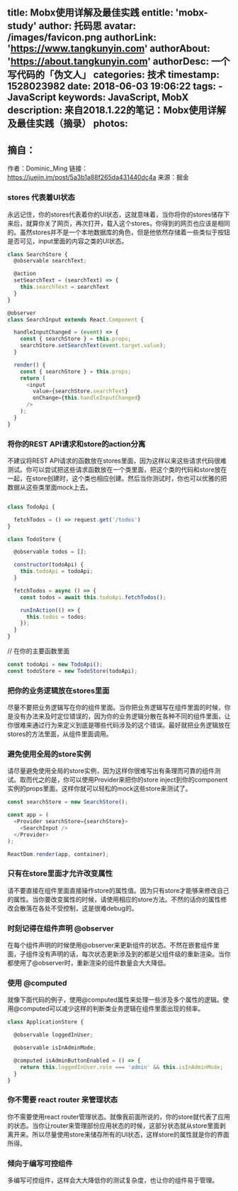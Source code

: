 title: Mobx使用详解及最佳实践
entitle: 'mobx-study'
author: 托码思
avatar: /images/favicon.png
authorLink: 'https://www.tangkunyin.com'
authorAbout: 'https://about.tangkunyin.com'
authorDesc: 一个写代码的「伪文人」
categories: 技术
timestamp: 1528023982
date: 2018-06-03 19:06:22
tags:
    - JavaScript
keywords: JavaScript, MobX
description: 来自2018.1.22的笔记：Mobx使用详解及最佳实践（摘录）
photos:
---

## 摘自：

作者：Dominic_Ming
链接：https://juejin.im/post/5a3b1a88f265da431440dc4a
来源：掘金

### stores 代表着UI状态

永远记住，你的stores代表着你的UI状态，这就意味着，当你将你的stores储存下来后，就算你关了网页，再次打开，载入这个stores，你得到的网页也应该是相同的。虽然stores并不是一个本地数据库的角色，但是他依然存储着一些类似于按钮是否可见，input里面的内容之类的UI状态。

```javascript
class SearchStore {
  @observable searchText;

  @action
  setSearchText = (searchText) => {
    this.searchText = searchText
  }
}

@observer
class SearchInput extends React.Component {

  handleInputChanged = (event) => {
    const { searchStore } = this.props;
    searchStore.setSearchText(event.target.value);
  }

  render() {
    const { searchStore } = this.props;
    return (
      <input
        value={searchStore.searchText}
        onChange={this.handleInputChanged}
      />
    );
  }
}
```

### 将你的REST API请求和store的action分离
不建议将REST API请求的函数放在stores里面，因为这样以来这些请求代码很难测试。你可以尝试把这些请求函数放在一个类里面，把这个类的代码和store放在一起，在store创建时，这个类也相应创建。然后当你测试时，你也可以优雅的把数据从这些类里面mock上去。

```javascript

class TodoApi {

  fetchTodos = () => request.get('/todos')
}

class TodoStore {

  @observable todos = [];

  constructor(todoApi) {
    this.todoApi = todoApi;
  }

  fetchTodos = async () => {
    const todos = await this.todoApi.fetchTodos();

    runInAction(() => {
      this.todos = todos;
    });
  }
}

```

// 在你的主要函数里面
```javascript
const todoApi = new TodoApi();
const todoStore = new TodoStore(todoApi);
```
### 把你的业务逻辑放在stores里面
尽量不要把业务逻辑写在你的组件里面。当你把业务逻辑写在组件里面的时候，你是没有办法来及时定位错误的，因为你的业务逻辑分散在各种不同的组件里面，让你很难来通过行为来定义到底是哪些代码涉及的这个错误。最好就把业务逻辑放在stores的方法里面，从组件里面调用。

### 避免使用全局的store实例

请尽量避免使用全局的store实例，因为这样你很难写出有条理而可靠的组件测试。取而代之的是，你可以使用Provider来把你的store inject到你的component实例的props里面。这样你就可以轻松的mock这些store来测试了。

```javascript
const searchStore = new SearchStore();

const app = (
  <Provider searchStore={searchStore}>
    <SearchInput />
  </Provider>
);

ReactDom.render(app, container);
```

### 只有在store里面才允许改变属性

请不要直接在组件里面直接操作store的属性值。因为只有store才能够来修改自己的属性。当你要改变属性的时候，请使用相应的store方法。不然的话你的属性修改会散落在各处不受控制，这是很难debug的。

### 时刻记得在组件声明 @observer

在每个组件声明的时候使用@observer来更新组件的状态。不然在嵌套组件里面，子组件没有声明的话，每次状态更新涉及到的都是父组件级的重新渲染。当你都使用了@observer时，重新渲染的组件数量会大大降低。

### 使用 @computed
就像下面代码的例子，使用@computed属性来处理一些涉及多个属性的逻辑。使用@computed可以减少这样的判断类业务逻辑在组件里面出现的频率。
```javascript
class ApplicationStore {

  @observable loggedInUser;

  @observable isInAdminMode;

  @computed isAdminButtonEnabled = () => {
    return this.loggedInUser.role === 'admin' && this.isInAdminMode;
  }
}
```

### 你不需要 react router 来管理状态

你不需要使用react router管理状态。就像我前面所说的，你的store就代表了应用的状态。当你让router来管理部份应用状态的时候，这部分状态就从store里面剥离开来。所以尽量使用store来储存所有的UI状态，这样store的属性就是你的界面所得。

### 倾向于编写可控组件

多编写可控组件，这样会大大降低你的测试复杂度，也让你的组件易于管理。


